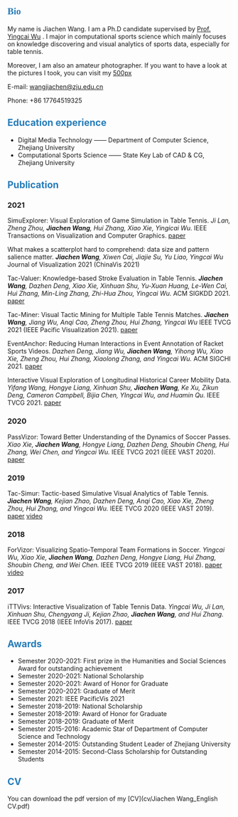 ## <font color=#267cb9 face="Impact"> Bio </font>
My name is Jiachen Wang. I am a Ph.D candidate supervised by [Prof. Yingcai Wu](http://www.ycwu.org/) . I major in computational sports science which mainly focuses on knowledge discovering and visual analytics of sports data, especially for table tennis.

Moreover, I am also an amateur photographer. If you want to have a look at the pictures I took, you can visit my [500px](https://500px.com/343725635)

E-mail: wangjiachen@zju.edu.cn

Phone: +86 17764519325


## <font color=#267cb9> Education experience </font>
* Digital Media Technology —— Department of Computer Science, Zhejiang University
* Computational Sports Science —— State Key Lab of CAD & CG, Zhejiang University

## <font color=#267cb9> Publication </font>
### 2021
SimuExplorer: Visual Exploration of Game Simulation in Table Tennis.
*Ji Lan, Zheng Zhou, **Jiachen Wang**, Hui Zhang, Xiao Xie, Yingicai Wu.* IEEE Transactions on Visualization and Computer Graphics. [paper](https://zjuidg.org/source/projects/SimuExplorer/SimuExplorer.pdf)

What makes a scatterplot hard to comprehend: data size and pattern salience matter.
***Jiachen Wang**, Xiwen Cai, Jiajie Su, Yu Liao, Yingcai Wu* Journal of Visualization 2021 (ChinaVis 2021)

Tac-Valuer: Knowledge-based Stroke Evaluation in Table Tennis.
***Jiachen Wang**, Dazhen Deng, Xiao Xie, Xinhuan Shu, Yu-Xuan Huang, Le-Wen Cai, Hui Zhang, Min-Ling Zhang, Zhi-Hua Zhou, Yingcai Wu.* ACM SIGKDD 2021. [paper](https://zjuidg.org/source/projects/tacValuer/tacValuer.pdf)

Tac-Miner: Visual Tactic Mining for Multiple Table Tennis Matches. 
***Jiachen Wang**, Jiang Wu, Anqi Cao, Zheng Zhou, Hui Zhang, Yingcai Wu* IEEE TVCG 2021 (IEEE Pacific Visualization 2021). [paper](https://zjuidg.org/source/projects/TacMiner/tacminer.pdf)

EventAnchor: Reducing Human Interactions in Event Annotation of Racket Sports Videos.
*Dazhen Deng, Jiang Wu, **Jiachen Wang**, Yihong Wu, Xiao Xie, Zheng Zhou, Hui Zhang, Xiaolong Zhang, and Yingcai Wu.* ACM SIGCHI 2021. [paper](https://zjuidg.org/source/projects/eventanchor/eventanchor.pdf)

Interactive Visual Exploration of Longitudinal Historical Career Mobility Data.
*Yifang Wang, Hongye Liang, Xinhuan Shu, **Jiachen Wang**, Ke Xu, Zikun Deng, Cameron Campbell, Bijia Chen, YIngcai Wu, and Huamin Qu.* IEEE TVCG 2021. [paper](https://zjuidg.org/source/projects/CareerLens/CareerLens.pdf)

### 2020
PassVizor: Toward Better Understanding of the Dynamics of Soccer Passes. 
*Xiao Xie, **Jiachen Wang**, Hongye Liang, Dazhen Deng, Shoubin Cheng, Hui Zhang, Wei Chen, and Yingcai Wu.* IEEE TVCG 2021 (IEEE VAST 2020). [paper](https://zjuidg.org/source/projects/passvizor/passvizor.pdf)

### 2019
Tac-Simur: Tactic-based Simulative Visual Analytics of Table Tennis.
***Jiachen Wang**, Kejian Zhao, Dazhen Deng, Anqi Cao, Xiao Xie, Zheng Zhou, Hui Zhang, and Yingcai Wu.* IEEE TVCG 2020 (IEEE VAST 2019). [paper](https://zjuidg.org/source/projects/tacSimur/Tac-Simur.pdf) [video](https://www.youtube.com/watch?v=_I6cne3Wd4U&feature=youtu.be)

### 2018
ForVizor: Visualizing Spatio-Temporal Team Formations in Soccer.
*Yingcai Wu, Xiao Xie, **Jiachen Wang**, Dazhen Deng, Hongye Liang, Hui Zhang, Shoubin Cheng, and Wei Chen.* IEEE TVCG 2019 (IEEE VAST 2018). [paper](https://zjuidg.org/source/projects/forvizor/forvizor.pdf) [video](https://www.youtube.com/watch?v=03U7PESGkOQ)

### 2017
iTTVivs: Interactive Visualization of Table Tennis Data.
*Yingcai Wu, Ji Lan, Xinhuan Shu, Chengyang Ji, Kejian Zhao, **Jiachen Wang**, and Hui Zhang.* IEEE TVCG 2018 (IEEE InfoVis 2017). [paper](https://zjuidg.org/source/projects/iTTVis/iTTVis.pdf)

## <font color=#267cb9> Awards </font>
* Semester 2020-2021: First prize in the Humanities and Social Sciences Award for outstanding achievement
* Semester 2020-2021: National Scholarship
* Semester 2020-2021: Award of Honor for Graduate
* Semester 2020-2021: Graduate of Merit
* Semester 2021: IEEE PacificVis 2021
* Semester 2018-2019: National Scholarship
* Semester 2018-2019: Award of Honor for Graduate
* Semester 2018-2019: Graduate of Merit
* Semester 2015-2016: Academic Star of Department of Computer Science and Technology
* Semester 2014-2015: Outstanding Student Leader of Zhejiang University
* Semester 2014-2015: Second-Class Scholarship for Outstanding Students

## <font color=#267cb9> CV </font>
You can download the pdf version of my [CV](cv/Jiachen Wang_English CV.pdf)

<!-- ## Welcome to GitHub Pages

You can use the [editor on GitHub](https://github.com/VisWang/VisWang.github.io/edit/main/index.md) to maintain and preview the content for your website in Markdown files.

Whenever you commit to this repository, GitHub Pages will run [Jekyll](https://jekyllrb.com/) to rebuild the pages in your site, from the content in your Markdown files. -->

<!-- ### Markdown

Markdown is a lightweight and easy-to-use syntax for styling your writing. It includes conventions for

```markdown
Syntax highlighted code block

# Header 1
## Header 2
### Header 3

- Bulleted
- List

1. Numbered
2. List

**Bold** and _Italic_ and `Code` text

[Link](url) and ![Image](src)
```

For more details see [Basic writing and formatting syntax](https://docs.github.com/en/github/writing-on-github/getting-started-with-writing-and-formatting-on-github/basic-writing-and-formatting-syntax).

### Jekyll Themes

Your Pages site will use the layout and styles from the Jekyll theme you have selected in your [repository settings](https://github.com/VisWang/VisWang.github.io/settings/pages). The name of this theme is saved in the Jekyll `_config.yml` configuration file.

### Support or Contact

Having trouble with Pages? Check out our [documentation](https://docs.github.com/categories/github-pages-basics/) or [contact support](https://support.github.com/contact) and we’ll help you sort it out. -->
